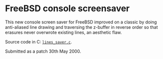 FreeBSD console screensaver
===========================

This new console screen saver for FreeBSD improved on a classic by doing
anti-aliased line drawing and traversing the z-buffer in reverse order so
that erasures never overwrote existing lines, an aesthetic flaw.

Source code in C: [`lines_saver.c`](https://github.com/jloughry/FreeBSD/blob/master/lines_saver.c).

Submitted as a patch 30th May 2000.

